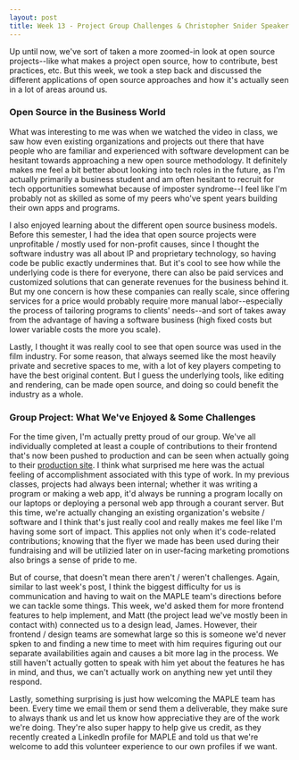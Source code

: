 ```yaml
---
layout: post
title: Week 13 - Project Group Challenges & Christopher Snider Speaker Session
---
```


Up until now, we've sort of taken a more zoomed-in look at open source projects--like what makes a project open source, how to contribute, best practices, etc. But this week, we took a step back and discussed the different applications of open source approaches and how it's actually seen in a lot of areas around us.

<!--more-->

### Open Source in the Business World
What was interesting to me was when we watched the video in class, we saw how even existing organizations and projects out there that have people who are familiar and experienced with software development can be hesitant towards approaching a new open source methodology. It definitely makes me feel a bit better about looking into tech roles in the future, as I'm actually primarily a business student and am often hesitant to recruit for tech opportunities somewhat because of imposter syndrome--I feel like I'm probably not as skilled as some of my peers who've spent years building their own apps and programs.

I also enjoyed learning about the different open source business models. Before this semester, I had the idea that open source projects were unprofitable / mostly used for non-profit causes, since I thought the software industry was all about IP and proprietary technology, so having code be public exactly undermines that. But it's cool to see how while the underlying code is there for everyone, there can also be paid services and customized solutions that can generate revenues for the business behind it. But my one concern is how these companies can really scale, since offering services for a price would probably require more manual labor--especially the process of tailoring programs to clients' needs--and sort of takes away from the advantage of having a software business (high fixed costs but lower variable costs the more you scale).

Lastly, I thought it was really cool to see that open source was used in the film industry. For some reason, that always seemed like the most heavily private and secretive spaces to me, with a lot of key players competing to have the best original content. But I guess the underlying tools, like editing and rendering, can be made open source, and doing so could benefit the industry as a whole.

### Group Project: What We've Enjoyed & Some Challenges
For the time given, I'm actually pretty proud of our group. We've all individually completed at least a couple of contributions to their frontend that's now been pushed to production and can be seen when actually going to their [production site](https://www.mapletestimony.org/). I think what surprised me here was the actual feeling of accomplishment associated with this type of work. In my previous classes, projects had always been internal; whether it was writing a program or making a web app, it'd always be running a program locally on our laptops or deploying a personal web app through a courant server. But this time, we're actually changing an existing organization's website / software and I think that's just really cool and really makes me feel like I'm having some sort of impact. This applies not only when it's code-related contributions; knowing that the flyer we made has been used during their fundraising and will be utilizied later on in user-facing marketing promotions also brings a sense of pride to me.

But of course, that doesn't mean there aren't / weren't challenges. Again, similar to last week's post, I think the biggest difficulty for us is communication and having to wait on the MAPLE team's directions before we can tackle some things. This week, we'd asked them for more frontend features to help implement, and Matt (the project lead  we've mostly been in contact with) connected us to a design lead, James. However, their frontend / design teams are somewhat large so this is someone we'd never spken to and finding a new time to meet with him requires figuring out our separate availabilities again and causes a bit more lag in the process. We still haven't actually gotten to speak with him yet about the features he has in mind, and thus, we can't actually work on anything new yet until they respond.

Lastly, something surprising is just how welcoming the MAPLE team has been. Every time we email them or send them a deliverable, they make sure to always thank us and let us know how appreciative they are of the work we're doing. They're also super happy to help give us credit, as they recently created a LinkedIn profile for MAPLE and told us that we're welcome to add this volunteer experience to our own profiles if we want.